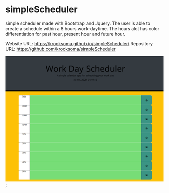 # simpleScheduler
simple scheduler made with Bootstrap and Jquery. The user is able to create a schedule within a 8 hours work-daytime. The hours alot has color differentiation for past hour, present hour and future hour.

Website URL: https://krooksoma.github.io/simpleScheduler/
Repository URL: https://github.com/krooksoma/simpleScheduler

![alt text](./screenshot.png);
